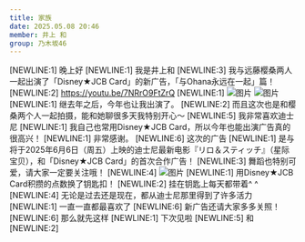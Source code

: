 ```yaml
---
title: 家族
date: 2025.05.08 20:46
member: 井上 和
group: 乃木坂46
---
```


[NEWLINE:1]
晚上好
[NEWLINE:1]
我是井上和
[NEWLINE:3]
我与远藤樱桑两人一起出演了「Disney★JCB Card」的新广告，「与Ohana永远在一起」篇！
[NEWLINE:2]
https://youtu.be/7NRrO9FtZrQ
[NEWLINE:1]
![图片](https://www.nogizaka46.com/files/46/diary/n46/MEMBER/moblog/202505/mobrcn4Uk.png)
![图片](https://www.nogizaka46.com/files/46/diary/n46/MEMBER/moblog/202505/mobaGQ7Of.png)
[NEWLINE:1]
继去年之后，今年也让我出演了。
[NEWLINE:2]
而且这次也是和樱桑两个人一起拍摄，能和她聊很多天我特别开心〜
[NEWLINE:5]
我非常喜欢迪士尼
[NEWLINE:1]
我自己也常用Disney★JCB Card，所以今年也能出演广告真的很高兴！
[NEWLINE:1]
非常感谢。
[NEWLINE:6]
这次的广告
[NEWLINE:1]
是与将于2025年6月6日（周五）上映的迪士尼最新电影『リロ＆スティッチ』（星际宝贝），和「Disney★JCB Card」的首次合作广告！
[NEWLINE:3]
舞蹈也特别可爱，请大家一定要关注哦！
[NEWLINE:4]
![图片](https://www.nogizaka46.com/files/46/diary/n46/MEMBER/moblog/202505/mob88mY6y.jpg)
[NEWLINE:1]
用Disney★JCB Card积攒的点数换了钥匙扣！
[NEWLINE:2]
挂在钥匙上每天都带着^ ^
[NEWLINE:4]
无论是过去还是现在，都从迪士尼那里得到了许多活力
[NEWLINE:1]
一直一直都最喜欢了
[NEWLINE:6]
新广告还请大家多多关照！
[NEWLINE:6]
那么就先这样
[NEWLINE:1]
下次见啦
[NEWLINE:5]
和
[NEWLINE:2]